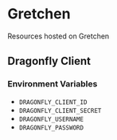 # Gretchen

Resources hosted on Gretchen

## Dragonfly Client

### Environment Variables

- `DRAGONFLY_CLIENT_ID`
- `DRAGONFLY_CLIENT_SECRET`
- `DRAGONFLY_USERNAME`
- `DRAGONFLY_PASSWORD`
